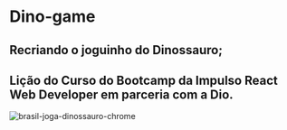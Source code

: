 # Dino-game
## Recriando o joguinho do Dinossauro;
## Lição do Curso do Bootcamp da Impulso React Web Developer em parceria com a Dio.

![brasil-joga-dinossauro-chrome](https://user-images.githubusercontent.com/87665209/139558569-e1a897c5-5ea7-4649-9d23-fb3e5df99915.jpg)

